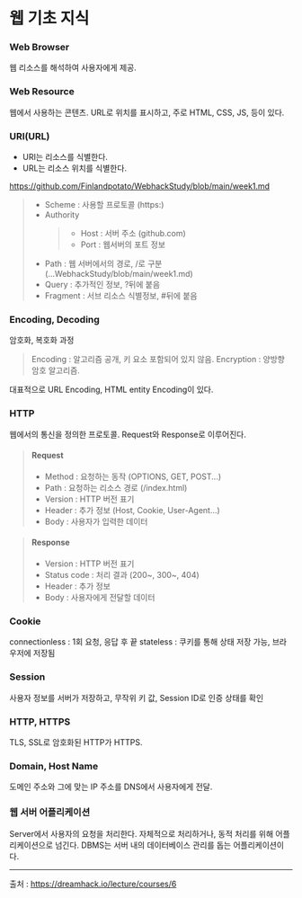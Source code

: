 웹 기초 지식
======


### Web Browser
웹 리소스를 해석하여 사용자에게 제공.


### Web Resource
웹에서 사용하는 콘텐츠. URL로 위치를 표시하고, 주로 HTML, CSS, JS, 등이 있다.


### URI(URL)
- URI는 리소스를 식별한다.
- URL는 리소스 위치를 식별한다.

https://github.com/Finlandpotato/WebhackStudy/blob/main/week1.md

> - Scheme : 사용할 프로토콜 (https:)
> - Authority
>   > - Host : 서버 주소 (github.com)
>   > - Port : 웹서버의 포트 정보
> - Path : 웹 서버에서의 경로, /로 구분 (...WebhackStudy/blob/main/week1.md)
> - Query : 추가적인 정보, ?뒤에 붙음
> - Fragment : 서브 리소스 식별정보, #뒤에 붙음


### Encoding, Decoding
암호화, 복호화 과정

> Encoding : 알고리즘 공개, 키 요소 포함되어 있지 않음.
> Encryption : 양방향 암호 알고리즘.

대표적으로 URL Encoding, HTML entity Encoding이 있다.


### HTTP
웹에서의 통신을 정의한 프로토콜. Request와 Response로 이루어진다.

> #### Request
> - Method : 요청하는 동작 (OPTIONS, GET, POST...)
> - Path : 요청하는 리소스 경로 (/index.html)
> - Version : HTTP 버전 표기
> - Header : 추가 정보 (Host, Cookie, User-Agent...)
> - Body : 사용자가 입력한 데이터

> #### Response
> - Version : HTTP 버전 표기
> - Status code : 처리 결과 (200~, 300~, 404)
> - Header : 추가 정보
> - Body : 사용자에게 전달할 데이터


### Cookie
connectionless : 1회 요청, 응답 후 끝
stateless : 쿠키를 통해 상태 저장 가능, 브라우저에 저장됨


### Session
사용자 정보를 서버가 저장하고, 무작위 키 값, Session ID로 인증 상태를 확인


### HTTP, HTTPS
TLS, SSL로 암호화된 HTTP가 HTTPS.


### Domain, Host Name
도메인 주소와 그에 맞는 IP 주소를 DNS에서 사용자에게 전달.

### 웹 서버 어플리케이션
Server에서 사용자의 요청을 처리한다.
자체적으로 처리하거나, 동적 처리를 위해 어플리케이션으로 넘긴다.
DBMS는 서버 내의 데이터베이스 관리를 돕는 어플리케이션이다.

***

출처 : https://dreamhack.io/lecture/courses/6
